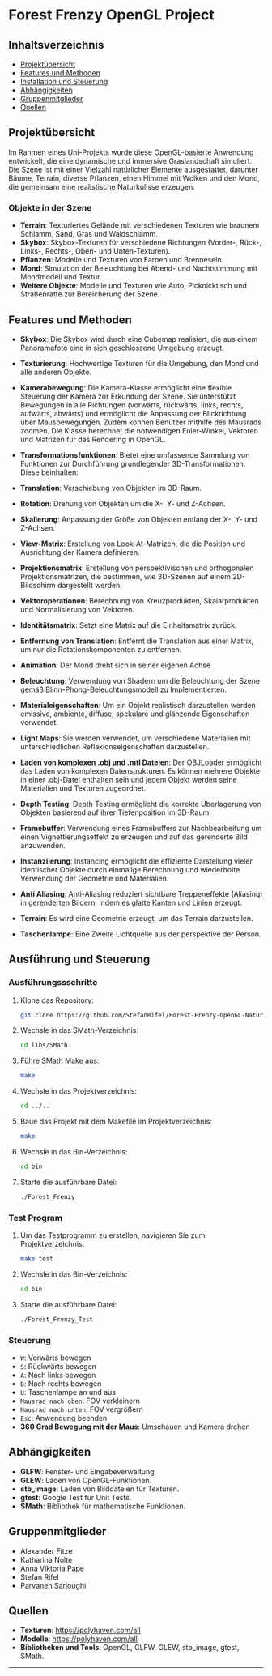 # Forest Frenzy OpenGL Project

## Inhaltsverzeichnis
- [Projektübersicht](#projektübersicht)
- [Features und Methoden](#features-und-methoden)
- [Installation und Steuerung](#installation-und-steuerung)
- [Abhängigkeiten](#abhängigkeiten)
- [Gruppenmitglieder](#gruppenmitglieder)
- [Quellen](#quellen)

## Projektübersicht
Im Rahmen eines Uni-Projekts wurde diese OpenGL-basierte Anwendung entwickelt, die eine dynamische und immersive Graslandschaft simuliert. Die Szene ist mit einer Vielzahl natürlicher Elemente ausgestattet, darunter Bäume, Terrain, diverse Pflanzen, einen Himmel mit Wolken und den Mond, die gemeinsam eine realistische Naturkulisse erzeugen.

### Objekte in der Szene
- **Terrain**: Texturiertes Gelände mit verschiedenen Texturen wie braunem Schlamm, Sand, Gras und Waldschlamm.
- **Skybox**: Skybox-Texturen für verschiedene Richtungen (Vorder-, Rück-, Links-, Rechts-, Oben- und Unten-Texturen).
- **Pflanzen**: Modelle und Texturen von Farnen und Brenneseln.
- **Mond**: Simulation der Beleuchtung bei Abend- und Nachtstimmung mit Mondmodell und Textur.
- **Weitere Objekte**: Modelle und Texturen wie Auto, Picknicktisch und Straßenratte zur Bereicherung der Szene.

## Features und Methoden
- **Skybox**: Die Skybox wird durch eine Cubemap realisiert, die aus einem Panoramafoto eine in sich geschlossene Umgebung erzeugt.
- **Texturierung**: Hochwertige Texturen für die Umgebung, den Mond und alle anderen Objekte.
- **Kamerabewegung**: Die Kamera-Klasse ermöglicht eine flexible Steuerung der Kamera zur Erkundung der Szene. Sie unterstützt Bewegungen in alle Richtungen (vorwärts, rückwärts, links, rechts, aufwärts, abwärts) und ermöglicht die Anpassung der Blickrichtung über Mausbewegungen. Zudem können Benutzer mithilfe des Mausrads zoomen. Die Klasse berechnet die notwendigen Euler-Winkel, Vektoren und Matrizen für das Rendering in OpenGL.

- **Transformationsfunktionen**: Bietet eine umfassende Sammlung von Funktionen zur Durchführung grundlegender 3D-Transformationen. Diese beinhalten:
 - **Translation**: Verschiebung von Objekten im 3D-Raum.
 - **Rotation**: Drehung von Objekten um die X-, Y- und Z-Achsen.
 - **Skalierung**: Anpassung der Größe von Objekten entlang der X-, Y- und Z-Achsen.
 - **View-Matrix**: Erstellung von Look-At-Matrizen, die die Position und Ausrichtung der Kamera definieren.
 - **Projektionsmatrix**: Erstellung von perspektivischen und orthogonalen Projektionsmatrizen, die bestimmen, wie 3D-Szenen auf einem 2D-Bildschirm dargestellt werden.
 - **Vektoroperationen**: Berechnung von Kreuzprodukten, Skalarprodukten und Normalisierung von Vektoren.
 - **Identitätsmatrix**: Setzt eine Matrix auf die Einheitsmatrix zurück.
 - **Entfernung von Translation**: Entfernt die Translation aus einer Matrix, um nur die Rotationskomponenten zu entfernen.

- **Animation**: Der Mond dreht sich in seiner eigenen Achse
- **Beleuchtung**: Verwendung von Shadern um die Beleuchtung der Szene gemäß Blinn-Phong-Beleuchtungsmodell zu Implementierten.
- **Materialeigenschaften**: Um ein Objekt realistisch darzustellen werden emissive, ambiente, diffuse, spekulare und glänzende Eigenschaften verwendet.
- **Light Maps**: Sie werden verwendet, um verschiedene Materialien mit unterschiedlichen Reflexionseigenschaften darzustellen.
- **Laden von komplexen .obj und .mtl Dateien**: Der OBJLoader ermöglicht das Laden von komplexen Datenstrukturen. Es können mehrere Objekte in einer .obj-Datei enthalten sein und jedem Objekt werden seine Materialien und Texturen zugeordnet.
- **Depth Testing**: Depth Testing ermöglicht die korrekte Überlagerung von Objekten basierend auf ihrer Tiefenposition im 3D-Raum.
- **Framebuffer**: Verwendung eines Framebuffers zur Nachbearbeitung um einen Vignettierungseffekt zu erzeugen und auf das gerenderte Bild anzuwenden.
- **Instanziierung**: Instancing ermöglicht die effiziente Darstellung vieler identischer Objekte durch einmalige Berechnung und wiederholte Verwendung der Geometrie und Materialien.
- **Anti Aliasing**: Anti-Aliasing reduziert sichtbare Treppeneffekte (Aliasing) in gerenderten Bildern, indem es glatte Kanten und Linien erzeugt.
- **Terrain**: Es wird eine Geometrie erzeugt, um das Terrain darzustellen.
- **Taschenlampe**: Eine Zweite Lichtquelle aus der perspektive der Person.

## Ausführung und Steuerung

### Ausführungssschritte
1. Klone das Repository:
    ```bash
    git clone https://github.com/StefanRifel/Forest-Frenzy-OpenGL-Nature-Experience
    ```
2. Wechsle in das SMath-Verzeichnis:
    ```bash
    cd libs/SMath
    ```
3. Führe SMath Make aus:
    ```bash
    make
    ```
4. Wechsle in das Projektverzeichnis:
    ```bash
    cd ../..
    ```
5. Baue das Projekt mit dem Makefile im Projektverzeichnis:
    ```bash
    make
    ```
6. Wechsle in das Bin-Verzeichnis:
    ```bash
    cd bin
    ```
7. Starte die ausführbare Datei:
    ```bash
    ./Forest_Frenzy 
    ```
### Test Program
1. Um das Testprogramm zu erstellen, navigieren Sie zum Projektverzeichnis:
    ```bash
    make test
    ```
2. Wechsle in das Bin-Verzeichnis:
    ```bash
    cd bin
    ```
3. Starte die ausführbare Datei:
    ```bash
    ./Forest_Frenzy_Test
    ```

### Steuerung
- `W`: Vorwärts bewegen
- `S`: Rückwärts bewegen
- `A`: Nach links bewegen
- `D`: Nach rechts bewegen
- `U`: Taschenlampe an und aus
- `Mausrad nach oben`: FOV verkleinern
- `Mausrad nach unten`: FOV vergrößern
- `Esc`: Anwendung beenden
- **360 Grad Bewegung mit der Maus**: Umschauen und Kamera drehen

## Abhängigkeiten
- **GLFW**: Fenster- und Eingabeverwaltung.
- **GLEW**: Laden von OpenGL-Funktionen.
- **stb_image**: Laden von Bilddateien für Texturen.
- **gtest**: Google Test für Unit Tests.
- **SMath**: Bibliothek für mathematische Funktionen.

## Gruppenmitglieder
-	Alexander Fitze
-	Katharina Nolte
-	Anna Viktoria Pape
-	Stefan Rifel
-	Parvaneh Sarjoughi

## Quellen
- **Texturen**: https://polyhaven.com/all
- **Modelle**: https://polyhaven.com/all
- **Bibliotheken und Tools**: OpenGL, GLFW, GLEW, stb_image, gtest, SMath.

----